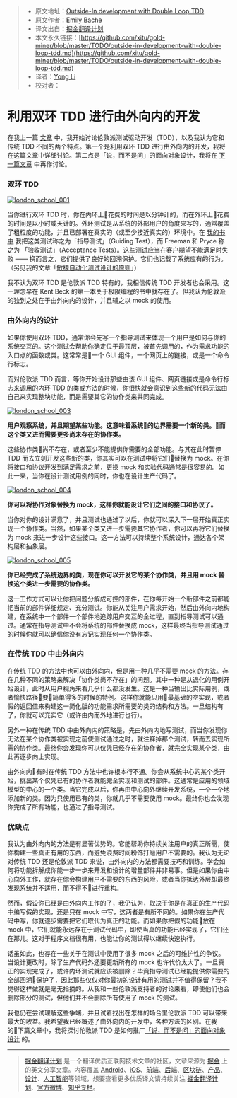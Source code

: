> * 原文地址：[Outside-In development with Double Loop TDD](http://coding-is-like-cooking.info/2013/04/outside-in-development-with-double-loop-tdd/)
> * 原文作者：[Emily Bache](http://coding-is-like-cooking.info)
> * 译文出自：[掘金翻译计划](https://github.com/xitu/gold-miner)
> * 本文永久链接：[https://github.com/xitu/gold-miner/blob/master/TODO/outside-in-development-with-double-loop-tdd.md](https://github.com/xitu/gold-miner/blob/master/TODO/outside-in-development-with-double-loop-tdd.md)
> * 译者：[Yong Li](https://github.com/NeilLi1992)
> * 校对者：

# 利用双环 TDD 进行由外向内的开发

在我上一篇 [文章](http://coding-is-like-cooking.info/2013/04/the-london-school-of-test-driven-development/ "The London School of Test Driven Development") 中，我开始讨论伦敦派测试驱动开发（TDD），以及我认为它和传统 TDD 不同的两个特点。第一个是利用双环 TDD 进行由外向内的开发，我将在这篇文章中详细讨论。第二点是「说，而不是问」的面向对象设计，我将在 [下一篇文章](http://coding-is-like-cooking.info/2013/05/tell-dont-ask-object-oriented-design/) 中再作讨论。

### 双环 TDD

[![london_school_001](http://coding-is-like-cooking.info/wp-content/uploads/2013/05/london_school_001-300x162.jpg)](http://coding-is-like-cooking.info/wp-content/uploads/2013/05/london_school_001.jpg)

当你进行双环 TDD 时，你在内环上花费的时间是以分钟计的，而在外环上花费的时间是以小时或天计的。外环测试是从系统的外部用户的角度来写的，通常覆盖了粗粒度的功能，并且已部署在真实的（或至少接近真实的）环境中。在 [我的书中](https://leanpub.com/codingdojohandbook) 我把这类测试称之为「指导测试」（Guiding Test），而 Freeman 和 Pryce 称之为 「验收测试」（Acceptance Tests）。这些测试应当在客户期望不能满足时失败 —— 换而言之，它们提供了良好的回溯保护。它们也记载了系统应有的行为。（另见我的文章「[敏捷自动化测试设计的原则](http://coding-is-like-cooking.info/2013/03/principles-for-agile-test-automation-2nd-edition/)」）

我不认为双环 TDD 是伦敦派 TDD 特有的，我相信传统 TDD 开发者也会采用。这一理念早在 Kent Beck 的第一本关于极限编程的书中就存在了。但我认为伦敦派的独到之处在于由外向内的设计，并且辅之以 mock 的使用。

### 由外向内的设计

如果你使用双环  TDD，通常你会先写一个指导测试来体现一个用户是如何与你的系统交互的。这个测试会帮助你确定位于最顶层，被首先调用的，作为需求功能的入口点的函数或类。这常常是一个 GUI 组件，一个网页上的链接，或是一个命令行标志。

而对伦敦派 TDD 而言，等你开始设计那些由该 GUI 组件、网页链接或是命令行标志来调用的内环 TDD 的类或方法的时候，你很快就会意识到这些新的代码无法由自己来实现整块功能，而是需要其它的协作类来共同完成。

[![london_school_003](http://coding-is-like-cooking.info/wp-content/uploads/2013/05/london_school_003-300x147.jpg)](http://coding-is-like-cooking.info/wp-content/uploads/2013/05/london_school_003.jpg)

**用户观察系统，并且期望某些功能。这意味着系统的边界需要一个新的类。而这个类又进而需要更多尚未存在的协作类。**

这些协作类尚不存在，或者至少不能提供你需要的全部功能。与其在此时暂停 TDD 而去立刻开发这些新的类，你其实可以在测试中将它们替换为 mock。在你将接口和协议开发到满足需求之前，更换 mock 和实验代码通常是很容易的。如此一来，当你在设计测试用例的同时，你也在设计生产代码了。

[![london_school_004](http://coding-is-like-cooking.info/wp-content/uploads/2013/05/london_school_004-300x145.jpg)](http://coding-is-like-cooking.info/wp-content/uploads/2013/05/london_school_004.jpg)

**你可以将协作对象替换为 mock，这样你就能设计它们之间的接口和协议了。**

当你对你的设计满意了，并且测试也通过了以后，你就可以深入下一层开始真正实现一个协作类。当然，如果某个类又进一步需要其它协作者，你可以再将它们替换为 mock 来进一步设计这些接口。这一方法可以持续整个系统设计，通达各个架构层和抽象层。

[![london_school_005](http://coding-is-like-cooking.info/wp-content/uploads/2013/05/london_school_005-300x186.jpg)](http://coding-is-like-cooking.info/wp-content/uploads/2013/05/london_school_005.jpg)

**你已经完成了系统边界的类，现在你可以开发它的某个协作类，并且用 mock 替换这个类进一步需要的协作类。**

这一工作方式可以让你把问题分解成可控的部件，在你每开始一个新部件之前都能把当前的部件详细规定、充分测试。你能从关注用户需求开始，然后由外向内地构建，在系统中一个部件一个部件地追踪用户交互的全过程，直到指导测试可以通过。通常在指导测试中不会将系统的部件替换成 mock，这样最终当指导测试通过的时候你就可以确信你没有忘记实现任何一个协作类。

### 在传统 TDD 中由外向内

在传统 TDD 的方法中也可以由外向内，但是用一种几乎不需要 mock 的方法。存在几种不同的策略来解决「协作类尚不存在」的问题。其中一种是从退化的用例开始设计，此时从用户视角来看几乎什么都没发生。这是一种当输出比实际用例，或者愉快路径要简单得多的时候的特例。这样你就能只用最基础的空实现，或者假的返回值来构建这一简化版的功能需求所需要的类的结构和方法。一旦结构有了，你就可以充实它（或许由内而外地进行也行）。

另外一种在传统 TDD 中由外向内的策略是，先由外向内地写测试，而当你发现你无法在某个协作类被实现之前使测试通过之时，就注释掉那个测试，转而去实现所需的协作类。最终你会发现你可以仅凭已经存在的协作者，就完全实现某个类，由此再逐步向上实现。

由外向内有时在传统 TDD 方法中也许根本行不通。你会从系统中心的某个类开始，挑出某个仅凭已有的协作者就能完全实现和测试的部件。这通常是应用的领域模型的中心的一个类。当它完成以后，你再由中心向外继续开发系统，一个一个地添加新的类。因为只使用已有的类，你就几乎不需要使用 mock。最终你也会发现你完成了所有功能，也通过了指导测试。

### 优缺点

我认为由外向内的方法是有显著优势的。它能帮助你持续关注用户的真正所需，使你构建一些真正有用的东西，而避免浪费时间粉饰打磨用户不需要的。我认为无论对传统 TDD 还是伦敦派 TDD 来说，由外向内的方法都需要技巧和训练。学会如何将功能拆解成你能一步一步来开发和设计的增量部件并非易事。但是如果你由中心向外工作，就存在你会构建用户不需要的东西的风险，或者当你抵达外层却最终发现系统并不适用，而不得不进行重构。

然而，假设你已经是由外向内工作的了，我仍认为，取决于你是在真正的生产代码中编写假的实现，还是只在 mock 中写，这两者是有所不同的。如果你在生产代码中写，你就逐步需要把它们取代为真正的功能。而如果你把假的功能放在 mock 中，它们就能永远存在于测试代码中，即使当真的功能已经实现了，它们还在那儿。这对于程序文档很有用，也能让你的测试得以继续快速执行。

话虽如此，也存在一些关于在测试中使用了很多 mock 之后的可维护性的争议。当设计更改时，除了生产代码外还要更新所有的 mock 也许代价太大了。一旦真正的实现完成了，或许内环测试就应该被删除？毕竟指导测试已经能提供你需要的全部回溯保护了，因此那些仅仅对你最初的设计有用的测试并不值得保留？我不觉得这样做就是毫无指摘的。从我和一些伦敦派支持者的讨论来看，即使他们也会删除部分的测试，但他们并不会删除所有使用了 mock 的测试。

我也仍在尝试理解这些争端，并且试着找出在怎样的场合里伦敦派 TDD 可以带来最大的收益。我希望我已经概述了由外向内的开发中，各种方法的区别。在我的下篇文章中，我将探讨伦敦派 TDD 是如何推广[「说，而不是问」的面向对象设计](http://coding-is-like-cooking.info/2013/05/tell-dont-ask-object-oriented-design/) 的。


---

> [掘金翻译计划](https://github.com/xitu/gold-miner) 是一个翻译优质互联网技术文章的社区，文章来源为 [掘金](https://juejin.im) 上的英文分享文章。内容覆盖 [Android](https://github.com/xitu/gold-miner#android)、[iOS](https://github.com/xitu/gold-miner#ios)、[前端](https://github.com/xitu/gold-miner#前端)、[后端](https://github.com/xitu/gold-miner#后端)、[区块链](https://github.com/xitu/gold-miner#区块链)、[产品](https://github.com/xitu/gold-miner#产品)、[设计](https://github.com/xitu/gold-miner#设计)、[人工智能](https://github.com/xitu/gold-miner#人工智能)等领域，想要查看更多优质译文请持续关注 [掘金翻译计划](https://github.com/xitu/gold-miner)、[官方微博](http://weibo.com/juejinfanyi)、[知乎专栏](https://zhuanlan.zhihu.com/juejinfanyi)。
